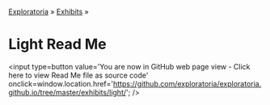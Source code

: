 [Exploratoria]( http://exploratoria.github.io ) &raquo; [Exhibits]( http://exploratoria.github.io/exhibits/ ) &raquo;

Light Read Me
====

<span style=display:none; >[You are now in GitHub source code view - Click here to view Read Me file as a web page]( http://exploratoria.github.io/exhibits/light/index.html "View file as a web page." ) </span>
<input type=button value='You are now in GitHub web page view - Click here to view Read Me file as source code' onclick=window.location.href='https://github.com/exploratoria/exploratoria.github.io/tree/master/exhibits/light/'; />


